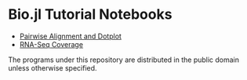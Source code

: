 # Bio.jl Tutorial Notebooks

* [Pairwise Alignment and Dotplot](https://nbviewer.jupyter.org/github/BioJulia/BioTutorials/blob/master/Pairwise%20Alignment%20and%20Dotplot/Pairwise%20Alignment%20and%20Dotplot.ipynb)
* [RNA-Seq Coverage](https://nbviewer.jupyter.org/github/BioJulia/BioTutorials/blob/master/RNA-Seq%20Coverage/RNA-Seq%20Coverage.ipynb)

The programs under this repository are distributed in the public domain unless
otherwise specified.
